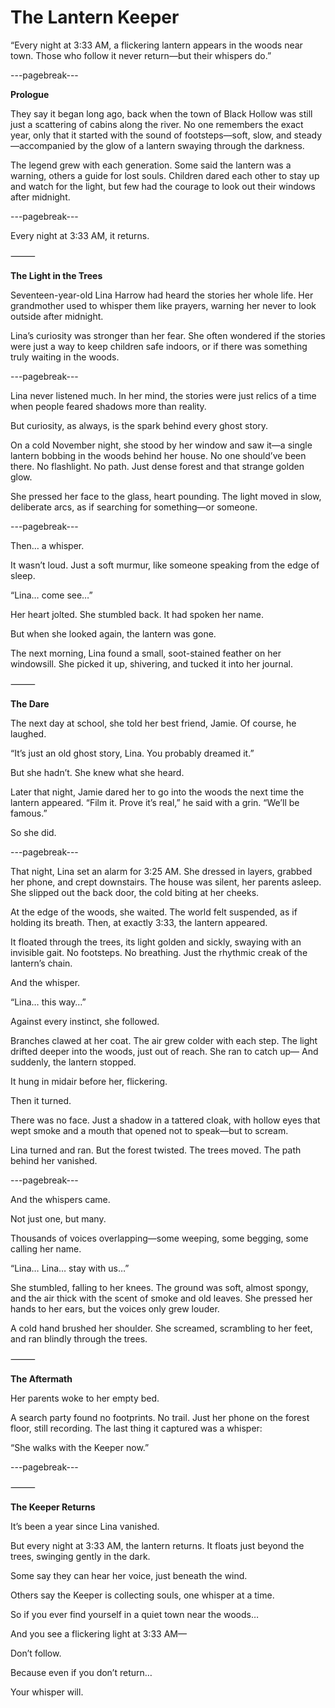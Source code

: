 # The Lantern Keeper

“Every night at 3:33 AM, a flickering lantern appears in the woods near town. Those who follow it never return—but their whispers do.”

---pagebreak---

**Prologue**

They say it began long ago, back when the town of Black Hollow was still just a scattering of cabins along the river. No one remembers the exact year, only that it started with the sound of footsteps—soft, slow, and steady—accompanied by the glow of a lantern swaying through the darkness.

The legend grew with each generation. Some said the lantern was a warning, others a guide for lost souls. Children dared each other to stay up and watch for the light, but few had the courage to look out their windows after midnight.

---pagebreak---

Every night at 3:33 AM, it returns.

⸻

**The Light in the Trees**

Seventeen-year-old Lina Harrow had heard the stories her whole life. Her grandmother used to whisper them like prayers, warning her never to look outside after midnight.

Lina’s curiosity was stronger than her fear. She often wondered if the stories were just a way to keep children safe indoors, or if there was something truly waiting in the woods.

---pagebreak---

Lina never listened much. In her mind, the stories were just relics of a time when people feared shadows more than reality.

But curiosity, as always, is the spark behind every ghost story.

On a cold November night, she stood by her window and saw it—a single lantern bobbing in the woods behind her house. No one should’ve been there. No flashlight. No path. Just dense forest and that strange golden glow.

She pressed her face to the glass, heart pounding. The light moved in slow, deliberate arcs, as if searching for something—or someone.

---pagebreak---

Then… a whisper.

It wasn’t loud. Just a soft murmur, like someone speaking from the edge of sleep.

“Lina… come see…”

Her heart jolted. She stumbled back. It had spoken her name.

But when she looked again, the lantern was gone.

The next morning, Lina found a small, soot-stained feather on her windowsill. She picked it up, shivering, and tucked it into her journal.

⸻

**The Dare**

The next day at school, she told her best friend, Jamie. Of course, he laughed.

“It’s just an old ghost story, Lina. You probably dreamed it.”

But she hadn’t. She knew what she heard.

Later that night, Jamie dared her to go into the woods the next time the lantern appeared. “Film it. Prove it’s real,” he said with a grin. “We’ll be famous.”

So she did.

---pagebreak---

That night, Lina set an alarm for 3:25 AM. She dressed in layers, grabbed her phone, and crept downstairs. The house was silent, her parents asleep. She slipped out the back door, the cold biting at her cheeks.

At the edge of the woods, she waited. The world felt suspended, as if holding its breath. Then, at exactly 3:33, the lantern appeared.

It floated through the trees, its light golden and sickly, swaying with an invisible gait. No footsteps. No breathing. Just the rhythmic creak of the lantern’s chain.

And the whisper.

“Lina… this way…”

Against every instinct, she followed.

Branches clawed at her coat. The air grew colder with each step. The light drifted deeper into the woods, just out of reach. She ran to catch up—
And suddenly, the lantern stopped.

It hung in midair before her, flickering.

Then it turned.

There was no face. Just a shadow in a tattered cloak, with hollow eyes that wept smoke and a mouth that opened not to speak—but to scream.

Lina turned and ran. But the forest twisted. The trees moved. The path behind her vanished.

---pagebreak---

And the whispers came.

Not just one, but many.

Thousands of voices overlapping—some weeping, some begging, some calling her name.

“Lina… Lina… stay with us…”

She stumbled, falling to her knees. The ground was soft, almost spongy, and the air thick with the scent of smoke and old leaves. She pressed her hands to her ears, but the voices only grew louder.

A cold hand brushed her shoulder. She screamed, scrambling to her feet, and ran blindly through the trees.

⸻

**The Aftermath**

Her parents woke to her empty bed.

A search party found no footprints. No trail. Just her phone on the forest floor, still recording. The last thing it captured was a whisper:

“She walks with the Keeper now.”

---pagebreak---

⸻

**The Keeper Returns**

It’s been a year since Lina vanished.

But every night at 3:33 AM, the lantern returns. It floats just beyond the trees, swinging gently in the dark.

Some say they can hear her voice, just beneath the wind.

Others say the Keeper is collecting souls, one whisper at a time.

So if you ever find yourself in a quiet town near the woods…

And you see a flickering light at 3:33 AM—

Don’t follow.

Because even if you don’t return…

Your whisper will.
